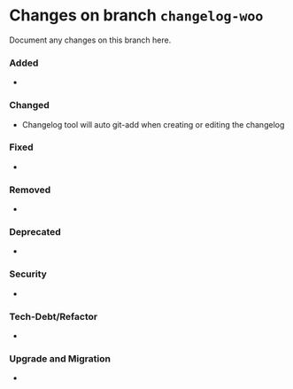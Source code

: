 # Changes on branch `changelog-woo`
Document any changes on this branch here.
### Added
- 

### Changed
- Changelog tool will auto git-add when creating or editing the changelog

### Fixed
- 

### Removed
- 

### Deprecated
- 

### Security
- 

### Tech-Debt/Refactor
- 

### Upgrade and Migration
- 
